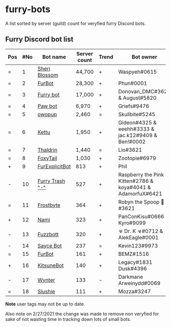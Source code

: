 # furry-bots
A list sorted by server (guild) count for veryfied furry Discord bots. 


## Furry Discord bot list 

| Pos | #No | Bot name | Server count | Trend |  Bot owner | Bot lib
| --- | --- | -------- | -------------| ----- | ----------- | ---------- |
| = | 1 | [Sheri Blossom](https://discord.com/oauth2/authorize?client_id=346702890368368640&scope=applications.commands%20bot) | 44,700 | + | Waspyeh#0615 | Discord.py
| = | 2 | [FurBot](https://discord.com/oauth2/authorize?=&client_id=174176308396425217&scope=applications.commands%20bot) | 28,300 | + | Phun#0001 | Discordie
| = | 3 | [Furry bot](https://discord.com/oauth2/authorize?client_id=398251412246495233&scope=applications.commands%20bot)| 17,000 | + | Donovan_DMC#3621 & August#5820 | Eris
| = | 4 | [Paw bot](https://discord.com/oauth2/authorize?client_id=663823539672973353&scope=applications.commands%20bot) | 6,970 | + | Griefs#9476 | Discord.js
| = | 5 | [owopup](https://discord.com/oauth2/authorize?client_id=365255872181567489&scope=applications.commands%20bot) | 2,460 | = | Skullbite#5245 | Discord.py
| = | 6 | [Kettu](https://discord.com/oauth2/authorize?client_id=667131062941384757&scope=applications.commands%20bot) | 1,950 | + | Gideon#4325 & eeehh#3333 & jac.k12#9409 & Ben!#0002 | Discord.js
| = | 7 | [Thaldrin](https://discord.com/oauth2/authorize?client_id=434662676547764244&scope=applications.commands%20bot) | 1,440 | = | Lio#3621 | Discord.js
| = | 8 | [FoxyTail](https://discord.com/oauth2/authorize?client_id=716682147749953616&scope=applications.commands%20bot) | 1,030 | + | Zootopie#6979 | Discord.js
| + | 9 | [FurExplicitBot](https://discord.com/oauth2/authorize?=&client_id=534828939198070824&scope=applications.commands%20bot) | 813 | + | Phil | Flipper#3621 | Discord.js
| - | 10 | [Furry Trash ^-^](https://discord.com/oauth2/authorize?client_id=417900655601254420&scope=applications.commands%20bot) | 527 | + | Raspberry the Pink Kitten#2786 & koya#4041 & AdamorfuX#6421 | Discord.py
| = | 11 | [Frostbyte](https://discord.com/oauth2/authorize?client_id=732233716604076075&scope=applications.commands%20bot) | 364 | + | Robyn the Spoop 🎃#3621 | Unknown 
| + | 12 | [Nami](https://discord.com/oauth2/authorize?client_id=747612596982513724&scope=applications.commands%20bot) | 323 | + | PanConKisu#0666 Kyro#9099 | Unknown
| - | 13 | [Fuzzbott](https://discord.com/oauth2/authorize?client_id=730633518992064514&scope=applications.commands%20bot) | 320 | + | ☣ Dr. K ☣#0712 & AlekEagle#0001 | Eris
| - | 14 | [Sayce Bot](https://discord.com/oauth2/authorize?client_id=730158145489338409&scope=applications.commands%20bot) | 237 | = | Kevin123#9973 | Discord.js
| = | 15 | [FurBot](https://discord.com/oauth2/authorize?client_id=716259432878702633&scope=applications.commands%20bot) | 161 | + | BEMZ#1516 | Discord.py
| + | 16 | [KitsuneBot](https://discord.com/oauth2/authorize?client_id=738229595626668102&scope=applications.commands%20bot) | 140 | + | Legacy#1831 Dusk#4396 | Unknown
| - | 17 | [Wynter](https://discord.com/oauth2/authorize?client_id=548269826020343809&scope=applications.commands%20bot) | 133 | - | Darkmane Arweinydd#0069 | Discord.js
| = | 18 | [Slushie](https://discord.com/oauth2/authorize?client_id=670786019037020188&scope=applications.commands%20bot) | 111 | + | Mozza#3247 | Unknown



**Note** user tags may not be up to date. 

Also note on 2/27/2021 the change was made to remove non veryfied for sake of not wasting time in tracking down lots of small bots. 


